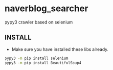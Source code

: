 # naverblog_searcher
pypy3 crawler based on selenium

## INSTALL
- Make sure you have installed these libs already.
```bash
pypy3 -m pip install selenium
pypy3 -m pip install BeautifulSoup4
```

